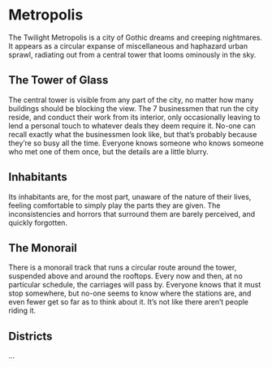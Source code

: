 # Metropolis
The Twilight Metropolis is a city of Gothic dreams and creeping nightmares. It appears as a circular expanse of miscellaneous and haphazard urban sprawl, radiating out from a central tower that looms ominously in the sky.

## The Tower of Glass
The central tower is visible from any part of the city, no matter how many buildings should be blocking the view. The 7 businessmen that run the city reside, and conduct their work from its interior, only occasionally leaving to lend a personal touch to whatever deals they deem require it. No-one can recall exactly what the businessmen look like, but that’s probably because they’re so busy all the time. Everyone knows someone who knows someone who met one of them once, but the details are a little blurry.

## Inhabitants
Its inhabitants are, for the most part, unaware of the nature of their lives, feeling comfortable to simply play the parts they are given. The inconsistencies and horrors that surround them are barely perceived, and quickly forgotten.

## The Monorail
There is a monorail track that runs a circular route around the tower, suspended above and around the rooftops. Every now and then, at no particular schedule, the carriages will pass by. Everyone knows that it must stop somewhere, but no-one seems to know where the stations are, and even fewer get so far as to think about it. It’s not like there aren’t people riding it.

## Districts
…
